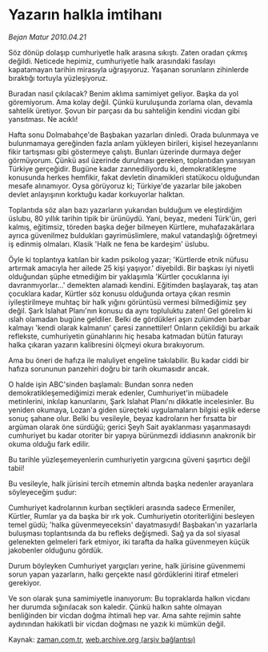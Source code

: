 # Yazarın halkla imtihanı

*Bejan Matur 2010.04.21*

<td class="columnist-detail">
<p>Söz dönüp dolaşıp cumhuriyetle halk arasına sıkıştı. Zaten oradan çıkmış değildi. Neticede hepimiz, cumhuriyetle halk arasındaki fasılayı kapatamayan tarihin mirasıyla uğraşıyoruz. Yaşanan sorunların zihinlerde bıraktığı tortuyla yüzleşiyoruz.</p>
<p>
<div id="haberMetinDiv">
<p>Buradan nasıl çıkılacak? Benim aklıma samimiyet geliyor. Başka da yol göremiyorum. Ama kolay değil. Çünkü kuruluşunda zorlama olan, devamla sahtelik üretiyor. Şovun bir parçası da bu sahteliğin kendini vicdan gibi yansıtması. Ne acıklı!
<p>Hafta sonu Dolmabahçe'de Başbakan yazarları dinledi. Orada bulunmaya ve bulunmamaya gereğinden fazla anlam yükleyen birileri, kişisel hezeyanlarını fikir tartışması gibi göstermeye çalıştı. Bunları üzerinde durmaya değer görmüyorum. Çünkü asıl üzerinde durulması gereken, toplantıdan yansıyan Türkiye gerçeğidir. Bugüne kadar zannediliyordu ki, demokratikleşme konusunda herkes hemfikir, fakat devletin dinamikleri statükocu olduğundan mesafe alınamıyor. Oysa görüyoruz ki; Türkiye'de yazarlar bile jakoben devlet anlayışının korktuğu kadar korkuyorlar halktan.
<p>Toplantıda söz alan bazı yazarların yukarıdan bulduğum ve eleştirdiğim üslubu, 80 yıllık tarihin tipik bir ürünüydü. Yani, beyaz, medeni Türk'ün, geri kalmış, eğitimsiz, töreden başka değer bilmeyen Kürtlere, muhafazakârlara ayrıca güvenilmez buldukları gayrimüslimlere, makul vatandaşlığı öğretmeyi iş edinmiş olmaları. Klasik 'Halk ne fena be kardeşim' üslubu.
<p>Öyle ki toplantıya katılan bir kadın psikolog yazar; 'Kürtlerde etnik nüfusu artırmak amacıyla her ailede 25 kişi yaşıyor.' diyebildi. Bir başkası iyi niyetli olduğundan şüphe etmediğim bir yaklaşımla 'Kürtler çocuklarına iyi davranmıyorlar...' demekten alamadı kendini. Eğitimden başlayarak, taş atan çocuklara kadar, Kürtler söz konusu olduğunda ortaya çıkan resmin iyileştirilmeye muhtaç bir halk yığını görüntüsü vermesi bilmediğimiz şey değil. Şark Islahat Planı'nın konusu da aynı topluluktu zaten! Gel görelim ki ıslah olamadan bugüne geldiler. Belki de gördükleri aşırı zulümden barbar kalmayı 'kendi olarak kalmanın' çaresi zannettiler! Onların çekildiği bu arkaik reflekste, cumhuriyetin günahlarını hiç hesaba katmadan bütün faturayı halka çıkaran yazarın kalibresini ölçmeyi okura bırakıyorum.
<p>Ama bu öneri de hafıza ile maluliyet engeline takılabilir. Bu kadar ciddi bir hafıza sorununun panzehiri doğru bir tarih okumasıdır ancak.
<p>O halde işin ABC'sinden başlamalı: Bundan sonra neden demokratikleşemediğimizi merak edenler, Cumhuriyet'in mübadele metinlerini, inkılap kanunlarını, Şark Islahat Planı'nı dikkatle incelesinler. Bu yeniden okumaya, Lozan'a giden süreçteki uygulamaların bilgisi eşlik ederse sonuç şahane olur. Belki bu vesileyle, beyaz kadroların her fırsatta bir argüman olarak öne sürdüğü; gerici Şeyh Sait ayaklanması yaşanmasaydı cumhuriyet bu kadar otoriter bir yapıya bürünmezdi iddiasının anakronik bir okuma olduğu fark edilir.
<p>Bu tarihle yüzleşemeyenlerin cumhuriyetin yargıcına güveni şaşırtıcı değil tabii!
<p>Bu vesileyle, halk jürisini tercih etmemin altında başka nedenler arayanlara söyleyeceğim şudur:
<p>Cumhuriyet kadrolarının kurban seçtikleri arasında sadece Ermeniler, Kürtler, Rumlar ya da başka bir ırk yok. Cumhuriyetin otoriterliğini besleyen temel güdü; 'halka güvenmeyeceksin' dayatmasıydı! Başbakan'ın yazarlarla buluşması toplantısında da bu refleks değişmedi. Sağ ya da sol siyasal gelenekten gelmeleri fark etmiyor, iki tarafta da halka güvenmeyen küçük jakobenler olduğunu gördük.
<p>Durum böyleyken Cumhuriyet yargıçları yerine, halk jürisine güvenmemi sorun yapan yazarların, halkı gerçekte nasıl gördüklerini itiraf etmeleri gerekiyor.
<p>Ve son olarak şuna samimiyetle inanıyorum: Bu topraklarda halkın vicdanı her durumda sığınılacak son kaledir. Çünkü halkın sahte olmayan benliğinden bir vicdan doğma ihtimali hep var. Ama sahte rejimin sahte aydınından hakikatli bir vicdan doğması ne yazık ki mümkün değil.</p></p></p></p></p></p></p></p></p></p></p></div>
</p>
<a href="http://web.archive.org/web/20110107011320/mailto:b.matur@zaman.com.tr">
</a></td>

Kaynak: [zaman.com.tr](http://zaman.com.tr/yazar.do?yazino=975455), [web.archive.org (arşiv bağlantısı)](http://web.archive.org/web/20110107011320/http://www.zaman.com.tr/yazar.do?yazino=975455)
